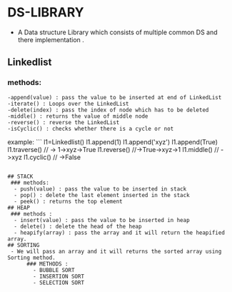 # DS-LIBRARY
- A Data structure Library which consists of multiple common DS and there implementation .
## Linkedlist
  ### methods:
    -append(value) : pass the value to be inserted at end of LinkedList
    -iterate() : Loops over the LinkedList
    -delete(index) : pass the index of node which has to be deleted
    -middle() : returns the value of middle node
    -reverse() : reverse the LinkedList
    -isCyclic() : checks whether there is a cycle or not
  example:
      ```
  l1=Linkedlist()
  l1.append(1)
  l1.append('xyz')
  l1.append(True)
  l1.traverse() // -> 1->xyz->True
  l1.reverse() //->True->xyz->1
  l1.middle() // ->xyz
  l1.cyclic() // ->False
  
  ```   
   
## STACK  
   ### methods:
    - push(value) : pass the value to be inserted in stack
    - pop() : delete the last element inserted in the stack
    - peek() : returns the top element
## HEAP
   ### methods :
    - insert(value) : pass the value to be inserted in heap
    - delete() : delete the head of the heap
    - heapify(array) : pass the array and it will return the heapified array.
## SORTING
   - We will pass an array and it will returns the sorted array using Sorting method.
        ### METHODS :
          - BUBBLE SORT
          - INSERTION SORT
          - SELECTION SORT
    
     
    
